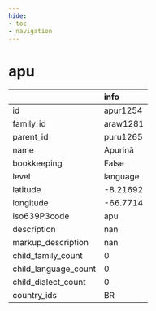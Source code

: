 ```yaml
---
hide:
- toc
- navigation
---
```

# apu
|                      | info     |
|:---------------------|:---------|
| id                   | apur1254 |
| family_id            | araw1281 |
| parent_id            | puru1265 |
| name                 | Apurinã  |
| bookkeeping          | False    |
| level                | language |
| latitude             | -8.21692 |
| longitude            | -66.7714 |
| iso639P3code         | apu      |
| description          | nan      |
| markup_description   | nan      |
| child_family_count   | 0        |
| child_language_count | 0        |
| child_dialect_count  | 0        |
| country_ids          | BR       |